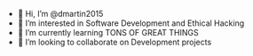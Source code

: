 - 👋 Hi, I’m @dmartin2015
- 👀 I’m interested in Software Development and Ethical Hacking 
- 🌱 I’m currently learning TONS OF GREAT THINGS
- 💞️ I’m looking to collaborate on Development projects


<!---
dmartin2015/dmartin2015 is a ✨ special ✨ repository because its `README.md` (this file) appears on your GitHub profile.
You can click the Preview link to take a look at your changes.
--->
